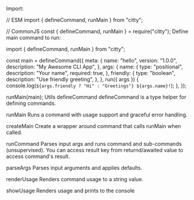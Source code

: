Import:

// ESM
import { defineCommand, runMain } from "citty";

// CommonJS
const { defineCommand, runMain } = require("citty");
Define main command to run:

import { defineCommand, runMain } from "citty";

const main = defineCommand({
meta: {
name: "hello",
version: "1.0.0",
description: "My Awesome CLI App",
},
args: {
name: {
type: "positional",
description: "Your name",
required: true,
},
friendly: {
type: "boolean",
description: "Use friendly greeting",
},
},
run({ args }) {
console.log(`${args.friendly ? "Hi" : "Greetings"} ${args.name}!`);
},
});

runMain(main);
Utils
defineCommand
defineCommand is a type helper for defining commands.

runMain
Runs a command with usage support and graceful error handling.

createMain
Create a wrapper around command that calls runMain when called.

runCommand
Parses input args and runs command and sub-commands (unsupervised). You can access result key from returnd/awaited value to access command's result.

parseArgs
Parses input arguments and applies defaults.

renderUsage
Renders command usage to a string value.

showUsage
Renders usage and prints to the console
